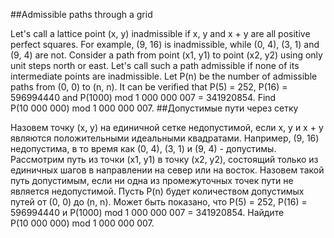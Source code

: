 ##Admissible paths through a grid

Let's call a lattice point (x, y) inadmissible if x, y and x + y are all positive perfect squares.
For example, (9, 16) is inadmissible, while (0, 4), (3, 1) and (9, 4) are not.
Consider a path from point (x1, y1) to point (x2, y2) using only unit steps north or east.
Let's call such a path admissible if none of its intermediate points are inadmissible.
Let P(n) be the number of admissible paths from (0, 0) to (n, n).
It can be verified that P(5) = 252, P(16) = 596994440 and P(1000) mod 1 000 000 007 = 341920854.
Find P(10 000 000) mod 1 000 000 007.
##Допустимые пути через сетку

Назовем точку (x, y) на единичной сетке недопустимой, если x, y и x + y являются положительными идеальными квадратами.
Например, (9, 16) недопустима, в то время как (0, 4), (3, 1) и (9, 4) - допустимы.
Рассмотрим путь из точки (x1, y1) в точку (x2, y2), состоящий только из единичных шагов в направлении на север или на восток.
Назовем такой путь допустимым, если ни одна из промежуточных точек пути не является недопустимой.
Пусть P(n) будет количеством допустимых путей от (0, 0) до (n, n).
Может быть показано, что P(5) = 252, P(16) = 596994440 и P(1000) mod 1 000 000 007 = 341920854.
Найдите P(10 000 000) mod 1 000 000 007.
